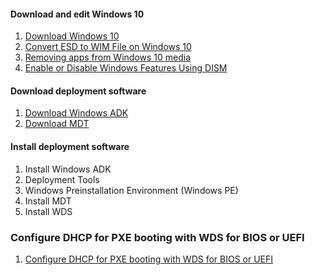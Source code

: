 #### Download and edit Windows 10
1. [Download Windows 10](https://www.microsoft.com/en-us/software-download/windows10)
1. [Convert ESD to WIM File on Windows 10](https://docs.google.com/document/d/1EK7zYbx1wvVdE1Enkn4Oh4IYnT917MCO8xFysvKe5ZE)
1. [Removing apps from Windows 10 media](https://community.spiceworks.com/how_to/123554-removing-apps-from-windows-10-media)
1. [Enable or Disable Windows Features Using DISM](https://docs.microsoft.com/en-us/windows-hardware/manufacture/desktop/enable-or-disable-windows-features-using-dism)

#### Download deployment software
1. [Download Windows ADK](https://docs.microsoft.com/en-us/windows-hardware/get-started/adk-install)
1. [Download MDT](https://blogs.technet.microsoft.com/msdeployment)

#### Install deployment software
1. Install Windows ADK<br />
  1. Deployment Tools
  1. Windows Preinstallation Environment (Windows PE)
1. Install MDT<br />
1. Install WDS<br />

### Configure DHCP for PXE booting with WDS for BIOS or UEFI<br />
1. [Configure DHCP for PXE booting with WDS for BIOS or UEFI](https://gal.vin/2017/05/05/pxe-booting-for-uefi-bios/)
